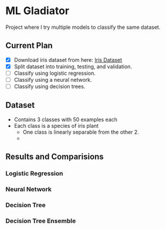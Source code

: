 # ML Gladiator
Project where I try multiple models to classify the same dataset.

## Current Plan
- [x] Download iris dataset from here: [Iris Dataset](http://archive.ics.uci.edu/ml/datasets/Iris)
- [x] Split dataset into training, testing, and validation.
- [ ] Classify using logistic regression.
- [ ] Classify using a neural network.
- [ ] Classify using decision trees. 

## Dataset
* Contains 3 classes with 50 examples each
* Each class is a species of iris plant
    * One class is linearly separable from the other 2.
    * 

## Results and Comparisions
### **Logistic Regression**
### **Neural Network**
### **Decision Tree**
### **Decision Tree Ensemble**